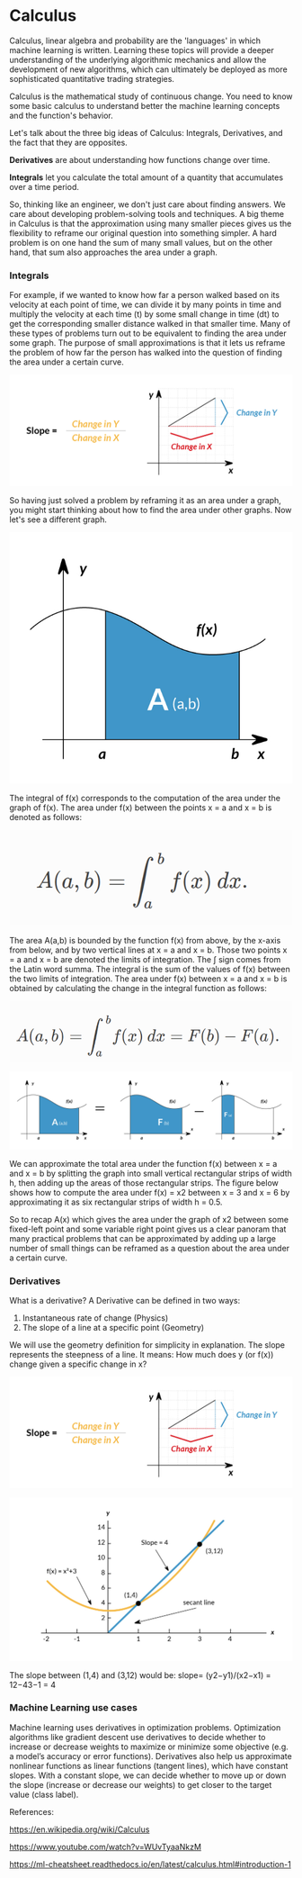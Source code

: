 
# Calculus

Calculus, linear algebra and probability are the 'languages' in which machine learning is written. 
Learning these topics will provide a deeper understanding of the underlying algorithmic mechanics and allow the development of new algorithms, which can ultimately be deployed as more sophisticated quantitative trading strategies.

Calculus is the mathematical study of continuous change. You need to know some basic calculus to understand better the machine learning concepts and the function's behavior.

Let's talk about the three big ideas of Calculus: Integrals, Derivatives, and the fact that they are opposites.

**Derivatives** are about understanding how functions change over time.

**Integrals** let you calculate the total amount of a quantity that accumulates over a time period.

So, thinking like an engineer, we don't just care about finding answers. We care about developing problem-solving tools and techniques. A big theme in Calculus is that the approximation using many smaller pieces gives us the flexibility to reframe our original question into something simpler. A hard problem is on one hand the sum of many small values, but on the other hand, that sum also approaches the area under a graph.


### Integrals

For example, if we wanted to know how far a person walked based on its velocity at each point of time, we can divide it by many points in time and multiply the velocity at each time (t) by some small change in time (dt) to get the corresponding smaller distance walked in that smaller time.
Many of these types of problems turn out to be equivalent to finding the area under some graph. The purpose of small approximations is that it lets us reframe the problem of how far the person has walked into the question of finding the area under a certain curve.


![calculus_graph_slopes.jpg](../assets/calculus_graph_slopes.jpg)

So having just solved a problem by reframing it as an area under a graph, you might start thinking about how to find the area under other graphs. Now let's see a different graph.

![calculus_graph2.jpg](../assets/calculus_graph2.jpg)

The integral of f(x) corresponds to the computation of the area under the graph of f(x). The area under f(x) between the points x = a and x = b is denoted as follows:

![formula_1.png](../assets/formula_1.png)

The area A(a,b) is bounded by the function f(x) from above, by the x-axis from below, and by two vertical lines at x = a and x = b. Those two points x = a and x = b are denoted the limits of integration. The ∫ sign comes from the Latin word summa. The integral is the sum of the values of f(x) between the two limits of integration.
The area under f(x) between x = a and x = b is obtained by calculating the change in the integral function as follows:

![formula_2.png](../assets/formula_2.png)

![calculus_graph5.jpg](../assets/calculus_graph5.jpg)

We can approximate the total area under the function f(x) between x = a and x = b by splitting the graph into small vertical rectangular strips of width h, then adding up the areas of those rectangular strips. The figure below shows how to compute the area under f(x) = x2 between x = 3 and x = 6 by approximating it as six rectangular strips of width h = 0.5.


So to recap A(x) which gives the area under the graph of x2 between some fixed-left point and some variable right point gives us a clear panoram that many practical problems that can be approximated by adding up a large number of small things can be reframed as a question about the area under a certain curve.


### Derivatives

What is a derivative?
A Derivative can be defined in two ways:

1.	Instantaneous rate of change (Physics)
2.	The slope of a line at a specific point (Geometry)

We will use the geometry definition for simplicity in explanation.
The slope represents the steepness of a line. It means: How much does y (or f(x)) change given a specific change in x?


![calculus_graph_slopes.jpg](../assets/calculus_graph_slopes.jpg)

![calculus_slope2_graph.jpg](../assets/calculus_slope2_graph.jpg)

The slope between (1,4) and (3,12) would be:
slope= (y2−y1)/(x2−x1) = 12−43−1 = 4

### Machine Learning use cases


Machine learning uses derivatives in optimization problems. Optimization algorithms like gradient descent use derivatives to decide whether to increase or decrease weights to maximize or minimize some objective (e.g. a model’s accuracy or error functions). Derivatives also help us approximate nonlinear functions as linear functions (tangent lines), which have constant slopes. With a constant slope, we can decide whether to move up or down the slope (increase or decrease our weights) to get closer to the target value (class label).


References:

https://en.wikipedia.org/wiki/Calculus

https://www.youtube.com/watch?v=WUvTyaaNkzM

https://ml-cheatsheet.readthedocs.io/en/latest/calculus.html#introduction-1


